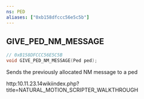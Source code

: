 ```yaml
---
ns: PED
aliases: ["0xb158dfccc56e5c5b"]
---
```

## GIVE_PED_NM_MESSAGE

```c
// 0xB158DFCCC56E5C5B
void GIVE_PED_NM_MESSAGE(Ped ped);
```

Sends the previously allocated NM message to a ped

http:10.11.23.14wikiindex.php?title=NATURAL_MOTION_SCRIPTER_WALKTHROUGH

